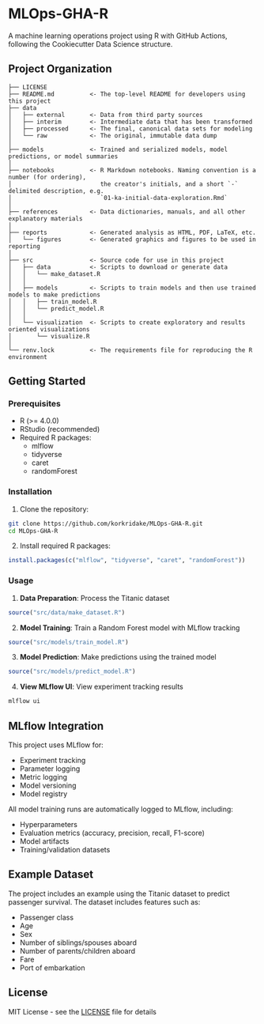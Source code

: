 # MLOps-GHA-R

A machine learning operations project using R with GitHub Actions, following the Cookiecutter Data Science structure.

## Project Organization

```
├── LICENSE
├── README.md          <- The top-level README for developers using this project
├── data
│   ├── external       <- Data from third party sources
│   ├── interim        <- Intermediate data that has been transformed
│   ├── processed      <- The final, canonical data sets for modeling
│   └── raw            <- The original, immutable data dump
│
├── models             <- Trained and serialized models, model predictions, or model summaries
│
├── notebooks          <- R Markdown notebooks. Naming convention is a number (for ordering),
│                         the creator's initials, and a short `-` delimited description, e.g.
│                         `01-ka-initial-data-exploration.Rmd`
│
├── references         <- Data dictionaries, manuals, and all other explanatory materials
│
├── reports            <- Generated analysis as HTML, PDF, LaTeX, etc.
│   └── figures        <- Generated graphics and figures to be used in reporting
│
├── src                <- Source code for use in this project
│   ├── data           <- Scripts to download or generate data
│   │   └── make_dataset.R
│   │
│   ├── models         <- Scripts to train models and then use trained models to make predictions
│   │   ├── train_model.R
│   │   └── predict_model.R
│   │
│   └── visualization  <- Scripts to create exploratory and results oriented visualizations
│       └── visualize.R
│
└── renv.lock          <- The requirements file for reproducing the R environment
```

## Getting Started

### Prerequisites

- R (>= 4.0.0)
- RStudio (recommended)
- Required R packages:
  - mlflow
  - tidyverse
  - caret
  - randomForest

### Installation

1. Clone the repository:
```bash
git clone https://github.com/korkridake/MLOps-GHA-R.git
cd MLOps-GHA-R
```

2. Install required R packages:
```R
install.packages(c("mlflow", "tidyverse", "caret", "randomForest"))
```

### Usage

1. **Data Preparation**: Process the Titanic dataset
```R
source("src/data/make_dataset.R")
```

2. **Model Training**: Train a Random Forest model with MLflow tracking
```R
source("src/models/train_model.R")
```

3. **Model Prediction**: Make predictions using the trained model
```R
source("src/models/predict_model.R")
```

4. **View MLflow UI**: View experiment tracking results
```bash
mlflow ui
```

## MLflow Integration

This project uses MLflow for:
- Experiment tracking
- Parameter logging
- Metric logging
- Model versioning
- Model registry

All model training runs are automatically logged to MLflow, including:
- Hyperparameters
- Evaluation metrics (accuracy, precision, recall, F1-score)
- Model artifacts
- Training/validation datasets

## Example Dataset

The project includes an example using the Titanic dataset to predict passenger survival. The dataset includes features such as:
- Passenger class
- Age
- Sex
- Number of siblings/spouses aboard
- Number of parents/children aboard
- Fare
- Port of embarkation

## License

MIT License - see the [LICENSE](LICENSE) file for details